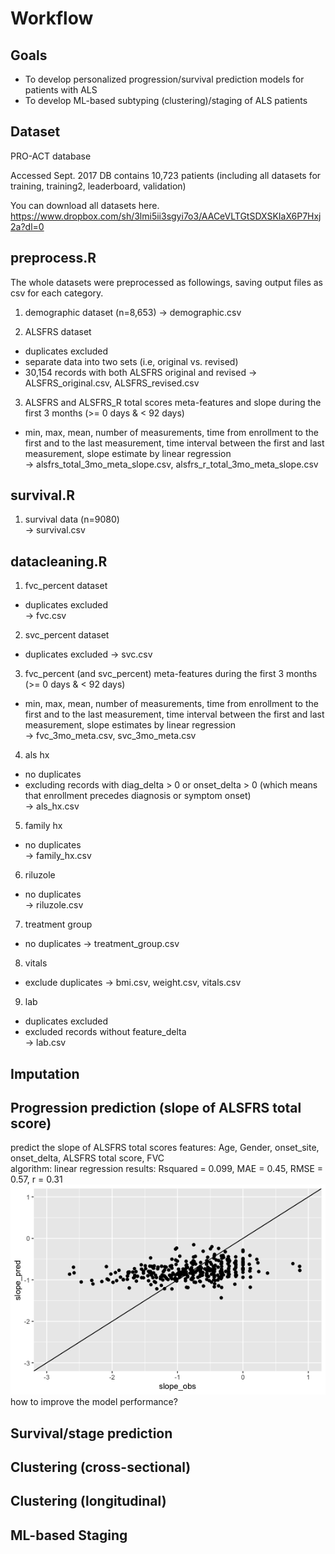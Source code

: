 # Workflow 

## Goals  
- To develop personalized progression/survival prediction models for patients with ALS   
- To develop ML-based subtyping (clustering)/staging of ALS patients  

## Dataset 
PRO-ACT database 

Accessed Sept. 2017 
DB contains 10,723 patients (including all datasets for training, training2, leaderboard, validation)

You can download all datasets here.      
https://www.dropbox.com/sh/3lmi5ii3sgyi7o3/AACeVLTGtSDXSKIaX6P7Hxj2a?dl=0

## preprocess.R

The whole datasets were preprocessed as followings, saving output files as csv for each category.    

1. demographic dataset (n=8,653) 
-> demographic.csv 

2. ALSFRS dataset 
- duplicates excluded   
- separate data into two sets (i.e, original vs. revised)   
- 30,154 records with both ALSFRS original and revised 
-> ALSFRS_original.csv, ALSFRS_revised.csv  

3. ALSFRS and ALSFRS_R total scores meta-features and slope during the first 3 months (>= 0 days & < 92 days)
- min, max, mean, number of measurements, time from enrollment to the first and to the last measurement, time interval between the first and last measurement, slope estimate by linear regression   
-> alsfrs_total_3mo_meta_slope.csv, alsfrs_r_total_3mo_meta_slope.csv

## survival.R
1. survival data (n=9080)   
-> survival.csv 

## datacleaning.R
1. fvc_percent dataset  
- duplicates excluded    
-> fvc.csv   

2. svc_percent dataset 
- duplicates excluded 
-> svc.csv 

3. fvc_percent (and svc_percent) meta-features during the first 3 months (>= 0 days & < 92 days) 
- min, max, mean, number of measurements, time from enrollment to the first and to the last measurement, time interval between the first and last measurement, slope estimates by linear regression   
-> fvc_3mo_meta.csv, svc_3mo_meta.csv   

4. als hx   
- no duplicates   
- excluding records with diag_delta > 0 or onset_delta > 0 (which means that enrollment precedes diagnosis or symptom onset)  
-> als_hx.csv 

5. family hx 
- no duplicates   
-> family_hx.csv 

6. riluzole 
- no duplicates  
-> riluzole.csv

7. treatment group
- no duplicates
-> treatment_group.csv

8. vitals 
- exclude duplicates 
-> bmi.csv, weight.csv, vitals.csv 

9. lab  
- duplicates excluded   
- excluded records without feature_delta  
-> lab.csv 

## Imputation

## Progression prediction (slope of ALSFRS total score)
predict the slope of ALSFRS total scores 
features: Age, Gender, onset_site, onset_delta, ALSFRS total score, FVC  
algorithm: linear regression
results: Rsquared = 0.099, MAE = 0.45, RMSE = 0.57, r = 0.31
![scatter_plot_slope_obs_pred_lm](/images/slope_obs_pred_lm.png)
how to improve the model performance? 


## Survival/stage prediction 

## Clustering (cross-sectional)

## Clustering (longitudinal)  

## ML-based Staging  




